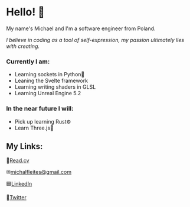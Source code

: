 #  Hello! 💬
My name's Michael and I'm a software engineer from Poland.

*I believe in coding as a tool of self-expression, my passion ultimately lies with creating.*
### Currently I am:
* Learning sockets in Python🔌
* Leaning the Svelte framework
* Learning writing shaders in GLSL
* Learning Unreal Engine 5.2

### In the near future I will:
* Pick up learning Rust⚙
* Learn Three.js🔻

## My Links:
📄[Read.cv](https://read.cv/flashandromeda)

✉[michalfleites@gmail.com](mailto:michalfleites@gmail.com)

🟦[LinkedIn](https://www.linkedin.com/in/michalfleites/)

🦆[Twitter](https://twitter.com/FlashAndromeda)
